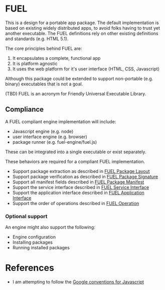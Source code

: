 # FUEL

This is a design for a portable app package. The default implementation is based on existing widely distributed apps, to avoid folks having to trust yet another executable. The FUEL definitions rely on other existing definitions and standards (e.g. HTML 5.1).

The core principles behind FUEL are:

1. It encapsulates a complete, functional app
2. It is platform agnostic
3. It uses the web platform for it's user interface (HTML, CSS, Javascript)

Although this package could be extended to support non-portable (e.g. binary) executables that is not a goal.

(TBD) FUEL is an acronym for Friendly Universal Executable Library.

## Compliance

A FUEL compliant engine implementation will include:

- Javascript engine (e.g. node)
- user interface engine (e.g. browser)
- package runner (e.g. fuel-engine/fuel.js)

These can be integrated into a single executable or exist separately.

These behaviors are required for a compliant FUEL implementation.

- Support package extraction as described in [FUEL Package Layout](./docs/fuel-package-layout.md)
- Support package verification as described in [FUEL Package Signature](./docs/fuel-package-signature.md)
- Support all manifest fields described in [FUEL Package Manifest](./docs/fuel-package-manifest.md)
- Support the service interface described in [FUEL Service Interface](./docs/fuel-service-interface.md)
- Support the application interface described in [FUEL Application Interface](./docs/main/fuel-application-interface.md)
- Support the order of operations described in [FUEL Operation](./docs/fuel-operation.md)

### Optional support

An engine might also support the following:

- Engine configuration
- Installing packages
- Running installed packages

# References

- I am attempting to follow the [Google conventions for Javascript](https://google.github.io/styleguide/jsguide.html)
